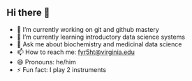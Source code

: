 ## Hi there 👋



- 🔭 I’m currently working on git and github mastery
- 🌱 I’m currently learning introductory data science systems
- 💬 Ask me about biochemistry and medicinal data science
- 📫 How to reach me: fyr5ht@virginia.edu
- 😄 Pronouns: he/him
- ⚡ Fun fact: I play 2 instruments


